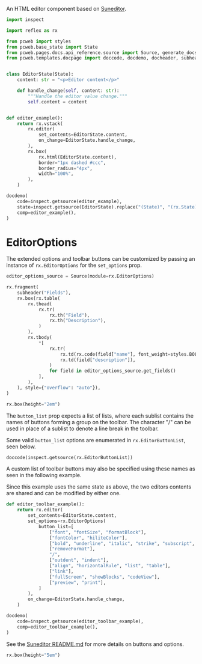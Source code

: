 An HTML editor component based on [Suneditor](http://suneditor.com/sample/index.html).

```python exec
import inspect

import reflex as rx

from pcweb import styles
from pcweb.base_state import State
from pcweb.pages.docs.api_reference.source import Source, generate_docs
from pcweb.templates.docpage import doccode, docdemo, docheader, subheader


class EditorState(State):
    content: str = "<p>Editor content</p>"

    def handle_change(self, content: str):
        """Handle the editor value change."""
        self.content = content


def editor_example():
    return rx.vstack(
        rx.editor(
            set_contents=EditorState.content,
            on_change=EditorState.handle_change,
        ),
        rx.box(
            rx.html(EditorState.content),
            border="1px dashed #ccc",
            border_radius="4px",
            width="100%",
        ),
    )
```

```python eval
docdemo(
    code=inspect.getsource(editor_example),
    state=inspect.getsource(EditorState).replace("(State)", "(rx.State)"),
    comp=editor_example(),
)
```

# EditorOptions

The extended options and toolbar buttons can be customized by passing an instance
of `rx.EditorOptions` for the `set_options` prop.

```python exec
editor_options_source = Source(module=rx.EditorOptions)
```

```python eval
rx.fragment(
    subheader("Fields"),
    rx.box(rx.table(
        rx.thead(
            rx.tr(
                rx.th("Field"),
                rx.th("Description"),
            )
        ),
        rx.tbody(
            *[
                rx.tr(
                    rx.td(rx.code(field["name"], font_weight=styles.BOLD_WEIGHT)),
                    rx.td(field["description"]),
                )
                for field in editor_options_source.get_fields()
            ],
        ),
    ), style={"overflow": "auto"}),
)
```

```python eval
rx.box(height="2em")
```

The `button_list` prop expects a list of lists, where each sublist contains the
names of buttons forming a group on the toolbar. The character "/" can be used
in place of a sublist to denote a line break in the toolbar.

Some valid `button_list` options are enumerated in `rx.EditorButtonList`, seen below.

```python eval
doccode(inspect.getsource(rx.EditorButtonList))
```

A custom list of toolbar buttons may also be specified using these names as seen
in the following example.

Since this example uses the same state as above, the two editors contents are
shared and can be modified by either one.

```python exec
def editor_toolbar_example():
    return rx.editor(
        set_contents=EditorState.content,
        set_options=rx.EditorOptions(
            button_list=[
                ["font", "fontSize", "formatBlock"],
                ["fontColor", "hiliteColor"],
                ["bold", "underline", "italic", "strike", "subscript", "superscript"],
                ["removeFormat"],
                "/",
                ["outdent", "indent"],
                ["align", "horizontalRule", "list", "table"],
                ["link"],
                ["fullScreen", "showBlocks", "codeView"],
                ["preview", "print"],
            ]
        ),
        on_change=EditorState.handle_change,
    )
```

```python eval
docdemo(
    code=inspect.getsource(editor_toolbar_example),
    comp=editor_toolbar_example(),
)
```

See the [Suneditor README.md](https://github.com/JiHong88/suneditor/blob/master/README.md) for more
details on buttons and options.

```python eval
rx.box(height="5em")
```